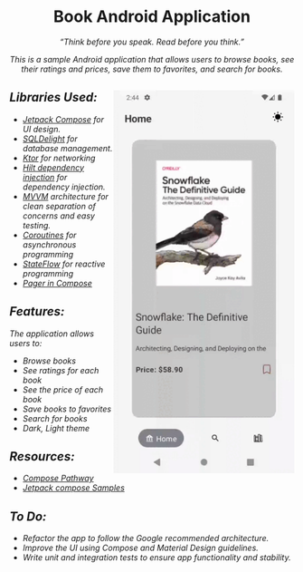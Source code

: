 <h1 align="center">Book Android Application</h1>
<p align="center">  
<i>“Think before you speak. Read before you think.” <i>

<p align="center">  This is a sample Android application that allows users to browse books, see their ratings and prices, save them to favorites, and search for books.</p>
</p>

<img src="https://github.com/NadaFeteiha/BookStore/blob/main/app/src/main/res/raw/book.gif" align="right" width="320"/>


## Libraries Used:
- [Jetpack Compose](https://developer.android.com/jetpack/compose?gclid=CjwKCAiAzKqdBhAnEiwAePEjktk3ROIIxTqejhHWkDEwSaQqoE6GgrNHM8iYKw8xHx5SPPDu0oJ_DxoC8LYQAvD_BwE&gclsrc=aw.ds) for UI design. 
- [SQLDelight](https://cashapp.github.io/sqldelight/2.0.0-alpha05/) for database management.
- [Ktor](https://ktor.io/docs/getting-started-ktor-client-multiplatform-mobile.html) for networking
- [Hilt dependency injection](https://developer.android.com/training/dependency-injection/hilt-android) for dependency injection.
- [MVVM](https://en.wikipedia.org/wiki/Model%E2%80%93view%E2%80%93viewmodel) architecture for clean separation of concerns and easy testing.
- [Coroutines](https://developer.android.com/kotlin/coroutines) for asynchronous programming
- [StateFlow](https://developer.android.com/kotlin/flow/stateflow-and-sharedflow) for reactive programming
- [Pager in Compose](https://developer.android.com/jetpack/compose/layouts/pager)

## Features:
The application allows users to:
- Browse books
- See ratings for each book
- See the price of each book
- Save books to favorites
- Search for books
- Dark, Light theme

## Resources:
- [Compose Pathway](https://developer.android.com/courses/jetpack-compose/course)
- [Jetpack compose Samples](https://github.com/android/compose-samples)
  
## To Do:
- Refactor the app to follow the Google recommended architecture.
- Improve the UI using Compose and Material Design guidelines.
- Write unit and integration tests to ensure app functionality and stability.

